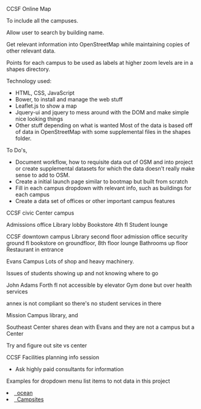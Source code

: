 CCSF Online Map

To include all the campuses.

Allow user to search by building name.

Get relevant information into OpenStreetMap while maintaining copies of other
relevant data.

Points for each campus to be used as labels at higher zoom levels are in a
shapes directory.



Technology used:
- HTML, CSS, JavaScript
- Bower, to install and manage the web stuff
- Leaflet.js to show a map
- Jquery-ui and jquery to mess around with the DOM and make simple nice looking
  things
- Other stuff depending on what is wanted
  Most of the data is based off of data in OpenStreetMap with some supplemental files in the shapes folder.



To Do's,
- Document workflow, how to requisite data out of OSM and into project or create
  supplemental datasets for which the data doesn't really make sense to add to
  OSM.
- Create a initial launch page similar to bootmap but built from scratch
- Fill in each campus dropdown with relevant info, such as buildings for each
  campus
- Create a data set of offices or other important campus features



CCSF civic Center campus

Admissions office
Library lobby
Bookstore 4th fl
Student lounge


CCSF downtown campus
 Library second floor
 admission office security ground fl
 bookstore on groundfloor,
 8th floor lounge
 Bathrooms up floor
 Restaurant in entrance

Evans Campus
  Lots of shop and heavy machinery.

  Issues of students showing up and not knowing where to go

John Adams
  Forth fl not accessible by elevator
  Gym done but over health services

  annex is not compliant so there's no student services in there


Mission Campus
  library, and

Southeast Center
  shares dean with Evans and they are not a campus but a Center


Try and figure out site vs center





CCSF Facilities planning info session
  - Ask highly paid consultants for information




Examples for dropdown menu list items to not data in this project
<li><a href="data/parksInfo.geojson" download="parksInfo.geojson" target="_blank" data-toggle="collapse" data-target=".navbar-collapse.in"><i class="fa fa-download"></i>&nbsp;&nbsp;ocean</a></li>
<li><a href="data/camps.geojson" download="camps.geojson" target="_blank" data-toggle="collapse" data-target=".navbar-collapse.in"><i class="fa fa-download"></i>&nbsp;&nbsp;Campsites</a></li>
